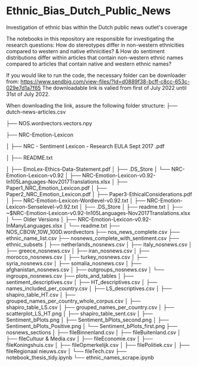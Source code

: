 # Ethnic_Bias_Dutch_Public_News
Investigation of ethnic bias within the Dutch public news outlet's coverage

The notebooks in this repository are responsible for investigating the research questions: 
How do stereotypes differ in non-western ethnicities compared to western and native ethnicities? 
& 
How do sentiment distributions differ within articles that contain non-western ethnic names compared to articles that contain native and western ethnic names?

If you would like to run the code, the necessary folder can be downloader from: https://www.sendbig.com/view-files/?Id=d0889f38-bcff-c8cc-653c-029e7d1a7f65
The downloadable link is valied from first of July 2022 until 31st of July 2022.

When downloading the link, assure the following folder structure:
├── dutch-news-articles.csv

├── NOS.wordvectors.vectors.npy

├── NRC-Emotion-Lexicon

│   ├── NRC - Sentiment Lexicon - Research EULA Sept 2017 .pdf

│   ├── README.txt

│   ├── EmoLex-Ethics-Data-Statement.pdf
│   ├── .DS_Store
│   └── NRC-Emotion-Lexicon-v0.92
│       ├── NRC-Emotion-Lexicon-v0.92-In105Languages-Nov2017Translations.xlsx
│       ├── Paper1_NRC_Emotion_Lexicon.pdf
│       ├── Paper2_NRC_Emotion_Lexicon.pdf
│       ├── Paper3-EthicalConsiderations.pdf
│       ├── NRC-Emotion-Lexicon-Wordlevel-v0.92.txt
│       ├── NRC-Emotion-Lexicon-Senselevel-v0.92.txt
│       ├── .DS_Store
│       ├── readme.txt
│       ├── ~$NRC-Emotion-Lexicon-v0.92-In105Languages-Nov2017Translations.xlsx
│       └── Older Versions
│           ├── NRC-Emotion-Lexicon-v0.92-InManyLanguages.xlsx
│           └── readme.txt
├── NOS_CBOW_10W_100D.wordvectors
├── nos_news_complete.csv
├── ethnic_name_list.csv
├── nosnews_complete_with_sentiment.csv
├── ethnic_subsets
│   ├── netherlands_nosnews.csv
│   ├── italy_nosnews.csv
│   ├── greece_nosnews.csv
│   ├── iran_nosnews.csv
│   ├── morocco_nosnews.csv
│   ├── turkey_nosnews.csv
│   ├── syria_nosnews.csv
│   ├── somalia_nosnews.csv
│   ├── afghanistan_nosnews.csv
│   ├── outgroups_nosnews.csv
│   └── ingroups_nosnews.csv
├── plots_and_tables
│   ├── sentiment_descriptives.csv
│   ├── HT_descriptives.csv
│   ├── names_included_per_country.csv
│   ├── LS_descriptives.csv
│   ├── shapiro_table_HT.csv
│   ├── grouped_names_per_country_whole_corpus.csv
│   ├── shapiro_table_LS.csv
│   ├── grouped_names_per_country.csv
│   ├── scatterplot_LS_HT.png
│   ├── shapiro_table_sent.csv
│   ├── Sentiment_bPlots.png
│   ├── Sentiment_bPlots_second.png
│   ├── Sentiment_bPlots_Positive.png
│   └── Sentiment_bPlots_first.png
├── nosnews_sections
│   ├── fileBinnenland.csv
│   ├── fileBuitenland.csv
│   ├── fileCultuur & Media.csv
│   ├── fileEconomie.csv
│   ├── fileKoningshuis.csv
│   ├── fileOpmerkelijk.csv
│   ├── filePolitiek.csv
│   ├── fileRegionaal nieuws.csv
│   └── fileTech.csv
├── notebook_thesis_tidy.ipynb
└── ethnic_names_scrape.ipynb
